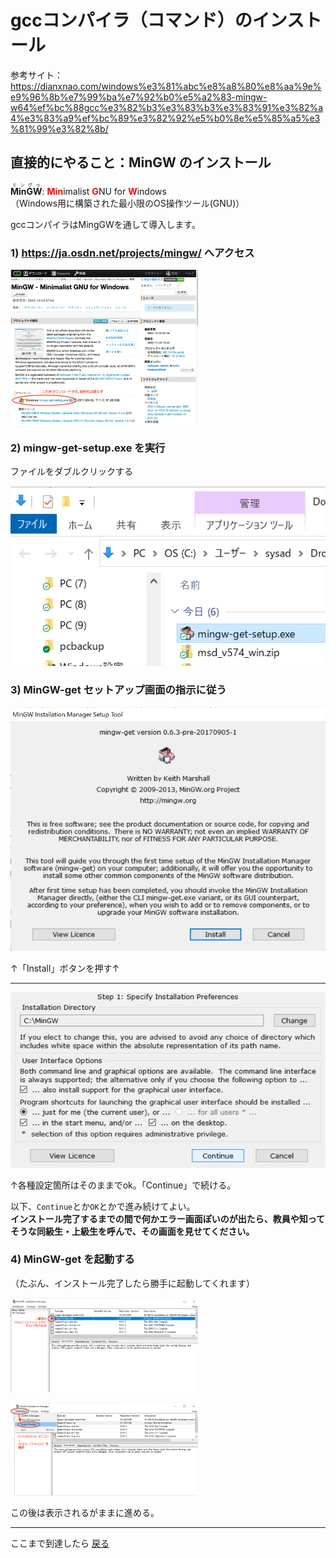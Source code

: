 # gccコンパイラ（コマンド）のインストール

参考サイト：<https://dianxnao.com/windows%e3%81%abc%e8%a8%80%e8%aa%9e%e9%96%8b%e7%99%ba%e7%92%b0%e5%a2%83-mingw-w64%ef%bc%88gcc%e3%82%b3%e3%83%b3%e3%83%91%e3%82%a4%e3%83%a9%ef%bc%89%e3%82%92%e5%b0%8e%e5%85%a5%e3%81%99%e3%82%8b/>

## 直接的にやること：MinGW のインストール

<ruby>**MinGW**<rp>（</rp><rt>ミングゥ</rt><rp>）</rp></ruby>:
<font color="red">**Min**</font>imalist
<font color="red">**G**</font>NU for
<font color="red">**W**</font>indows\
（Windows用に構築された最小限のOS操作ツール(GNU)）

gccコンパイラはMingGWを通して導入します。

### 1) <https://ja.osdn.net/projects/mingw/> へアクセス

![MinGW site](img/mingw-site.png)

### 2) mingw-get-setup.exe を実行

ファイルをダブルクリックする

![setup](img/setupfile.png)

### 3) MinGW-get セットアップ画面の指示に従う

![install1](img/mingw-get-installer.png)

↑「Install」ボタンを押す↑

<hr>

![install2](img/mingw-get-installer2.png)

↑各種設定箇所はそのままでok。「Continue」で続ける。

以下、```Continue```とか```OK```とかで進み続けてよい。<br>
**インストール完了するまでの間で何かエラー画面ぽいのが出たら、教員や知ってそうな同級生・上級生を呼んで、その画面を見せてください。**

### 4) MinGW-get を起動する

（たぶん、インストール完了したら勝手に起動してくれます）

![mingw1](img/mingw1.png)

![mingw2](img/mingw2.png)

この後は表示されるがままに進める。

<hr>

ここまで到達したら [戻る](README.md)
